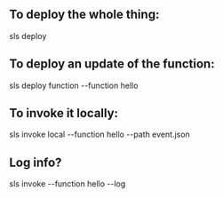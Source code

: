 ## To deploy the whole thing: 
sls deploy

## To deploy an update of the function:
sls deploy function --function hello

## To invoke it locally:
sls invoke local --function hello --path event.json

## Log info? 
sls invoke --function hello --log

